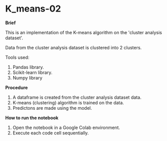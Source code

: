 # K_means-02

**Brief**

This is an implementation of the K-means algorithm on the 'cluster analysis dataset'.

Data from the cluster analysis dataset is clustered into 2 clusters.

Tools used:
1. Pandas library.
2. Scikit-learn library.
3. Numpy library

**Procedure**

1. A dataframe is created from the cluster analysis dataset data.
2. K-means (clustering) algorithm is trained on the data.
3. Predictons are made using the model.

**How to run the notebook**

1. Open the notebook in a Google Colab environment.
2. Execute each code cell sequentially.
